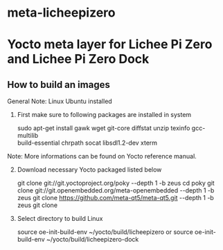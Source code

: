 # meta-licheepizero

# Yocto meta layer for Lichee Pi Zero and Lichee Pi Zero Dock

## How to build an images

General Note:
Linux Ubuntu installed

1. First make sure to following packages are installed in system

	sudo apt-get install gawk wget git-core diffstat unzip texinfo gcc-multilib \
	build-essential chrpath socat libsdl1.2-dev xterm

Note:
More informations can be found on Yocto reference manual.

2. Download necessary Yocto packaged listed below

	git clone git://git.yoctoproject.org/poky --depth 1 -b zeus
cd poky
	git clone git://git.openembedded.org/meta-openembedded --depth 1 -b zeus
	git clone https://github.com/meta-qt5/meta-qt5.git --depth 1 -b zeus
	git clone 

3. Select directory to build Linux

	source oe-init-build-env ~/yocto/build/licheepizero
or
	source oe-init-build-env ~/yocto/build/licheepizero-dock
